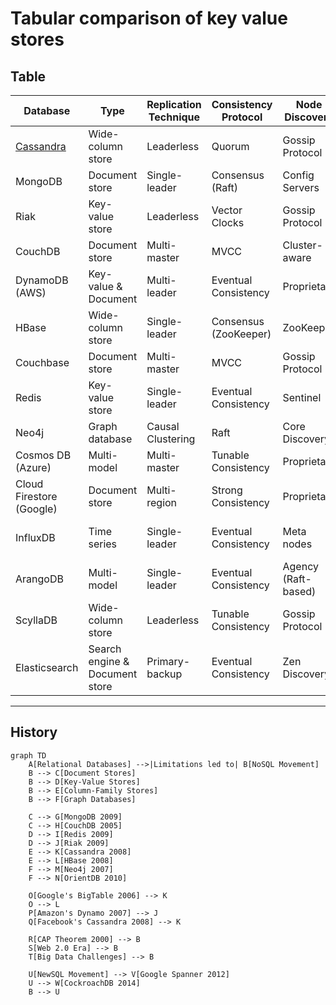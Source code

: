 # Tabular comparison of key value stores


## Table

| Database | Type | Replication Technique | Consistency Protocol | Node Discovery | Partitioning |
|----------|------|----------------------|----------------------|----------------|--------------|
| [Cassandra]() | Wide-column store | Leaderless | Quorum | Gossip Protocol | Hash-based |
| MongoDB | Document store | Single-leader | Consensus (Raft) | Config Servers | Range-based |
| Riak | Key-value store | Leaderless | Vector Clocks | Gossip Protocol | Consistent Hashing |
| CouchDB | Document store | Multi-master | MVCC | Cluster-aware | Hash-based |
| DynamoDB (AWS) | Key-value & Document | Multi-leader | Eventual Consistency | Proprietary | Consistent Hashing |
| HBase | Wide-column store | Single-leader | Consensus (ZooKeeper) | ZooKeeper | Range-based |
| Couchbase | Document store | Multi-master | MVCC | Gossip Protocol | Hash-based |
| Redis | Key-value store | Single-leader | Eventual Consistency | Sentinel | Hash slots |
| Neo4j | Graph database | Causal Clustering | Raft | Core Discovery | Graph partitioning |
| Cosmos DB (Azure) | Multi-model | Multi-master | Tunable Consistency | Proprietary | Hash-based |
| Cloud Firestore (Google) | Document store | Multi-region | Strong Consistency | Proprietary | Automatic |
| InfluxDB | Time series | Single-leader | Eventual Consistency | Meta nodes | Time-based sharding |
| ArangoDB | Multi-model | Single-leader | Eventual Consistency | Agency (Raft-based) | Hash-based |
| ScyllaDB | Wide-column store | Leaderless | Tunable Consistency | Gossip Protocol | Consistent Hashing |
| Elasticsearch | Search engine & Document store | Primary-backup | Eventual Consistency | Zen Discovery | Hash-based |

---

## History

```mermaid
graph TD
    A[Relational Databases] -->|Limitations led to| B[NoSQL Movement]
    B --> C[Document Stores]
    B --> D[Key-Value Stores]
    B --> E[Column-Family Stores]
    B --> F[Graph Databases]

    C --> G[MongoDB 2009]
    C --> H[CouchDB 2005]
    D --> I[Redis 2009]
    D --> J[Riak 2009]
    E --> K[Cassandra 2008]
    E --> L[HBase 2008]
    F --> M[Neo4j 2007]
    F --> N[OrientDB 2010]

    O[Google's BigTable 2006] --> K
    O --> L
    P[Amazon's Dynamo 2007] --> J
    Q[Facebook's Cassandra 2008] --> K

    R[CAP Theorem 2000] --> B
    S[Web 2.0 Era] --> B
    T[Big Data Challenges] --> B

    U[NewSQL Movement] --> V[Google Spanner 2012]
    U --> W[CockroachDB 2014]
    B --> U
```
